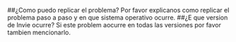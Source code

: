 ##¿Como puedo replicar el problema?
Por favor explicanos como replicar el problema paso a paso y en que sistema operativo ocurre.
##¿E que version de Invie ocurre?
Si este problem aocurre en todas las versiones por favor tambien mencionarlo.
